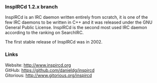 ### InspIRCd 1.2.x branch

InspIRCd is an IRC daemon written entirely from scratch, it is one of the  
few IRC daemons to be written in C++ and it was released under the GNU  
General Public License. InspIRCd is the second most used IRC daemon  
according to the ranking on SearchIRC.  

The first stable release of InspIRCd was in 2002.

### Links

Website: http://www.inspircd.org  
GitHub: https://github.com/danieldg/inspircd  
Gitorious: http://www.gitorious.org/inspircd  